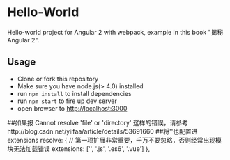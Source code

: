 # Hello-World

Hello-world project for Angular 2 with webpack, example in this book "揭秘Angular 2".

## Usage

- Clone or fork this repository
- Make sure you have node.js(> 4.0) installed
- run `npm install` to install dependencies
- run `npm start` to fire up dev server
- open browser to <http://localhost:3000>


##如果报 Cannot resolve 'file' or 'directory' 这样的错误，请参考http://blog.csdn.net/yiifaa/article/details/53691660
##将''也配置进extensions
resolve: {
    //  第一项扩展非常重要，千万不要忽略，否则经常出现模块无法加载错误
    extensions: ['', '.js', '.es6', '.vue']
},
